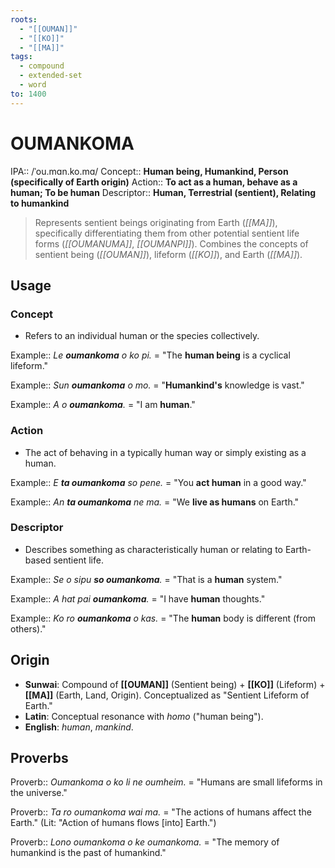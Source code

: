 ```yaml
---
roots:
  - "[[OUMAN]]"
  - "[[KO]]"
  - "[[MA]]"
tags:
  - compound
  - extended-set
  - word
to: 1400
---
```


# OUMANKOMA

IPA::				/ˈou.mɑn.ko.mɑ/
Concept::		**Human being, Humankind, Person (specifically of Earth origin)**
Action::		**To act as a human, behave as a human; To be human**
Descriptor::	**Human, Terrestrial (sentient), Relating to humankind**

> Represents sentient beings originating from Earth (*[[MA]]*), specifically differentiating them from other potential sentient life forms (*[[OUMANUMA]]*, *[[OUMANPI]]*). Combines the concepts of sentient being (*[[OUMAN]]*), lifeform (*[[KO]]*), and Earth (*[[MA]]*).

## Usage

### Concept
*   Refers to an individual human or the species collectively.

Example::   *Le **oumankoma** o ko pi.* = "The **human being** is a cyclical lifeform."

Example::   *Sun **oumankoma** o mo.* = "**Humankind's** knowledge is vast."

Example::   *A o **oumankoma**.* = "I am **human**."

### Action
*   The act of behaving in a typically human way or simply existing as a human.

Example::   *E **ta oumankoma** so pene.* = "You **act human** in a good way."

Example::   *An **ta oumankoma** ne ma.* = "We **live as humans** on Earth."

### Descriptor
*   Describes something as characteristically human or relating to Earth-based sentient life.

Example::   *Se o sipu **so oumankoma**.* = "That is a **human** system."

Example::   *A hat pai **oumankoma**.* = "I have **human** thoughts."

Example::   *Ko ro **oumankoma** o kas.* = "The **human** body is different (from others)."

## Origin

*   **Sunwai**: Compound of **[[OUMAN]]** (Sentient being) + **[[KO]]** (Lifeform) + **[[MA]]** (Earth, Land, Origin). Conceptualized as "Sentient Lifeform of Earth."
*   **Latin**: Conceptual resonance with *homo* ("human being").
*   **English**: *human*, *mankind*.

## Proverbs

Proverb:: *Oumankoma o ko li ne oumheim.* = "Humans are small lifeforms in the universe."

Proverb:: *Ta ro oumankoma wai ma.* = "The actions of humans affect the Earth." (Lit: "Action of humans flows [into] Earth.")

Proverb:: *Lono oumankoma o ke oumankoma.* = "The memory of humankind is the past of humankind."
